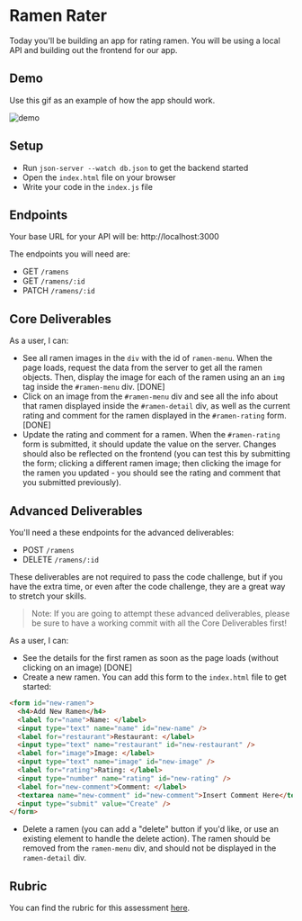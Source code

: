 # Ramen Rater

Today you'll be building an app for rating ramen. You will be using a local API and building out the frontend for our app.

## Demo

Use this gif as an example of how the app should work.

![demo](assets/demo.gif)

## Setup

- Run `json-server --watch db.json` to get the backend started
- Open the `index.html` file on your browser
- Write your code in the `index.js` file

## Endpoints

Your base URL for your API will be: http://localhost:3000

The endpoints you will need are:

- GET `/ramens`
- GET `/ramens/:id`
- PATCH `/ramens/:id`

## Core Deliverables

As a user, I can:

- See all ramen images in the `div` with the id of `ramen-menu`. When the page loads, request the data from the server to get all the ramen objects. Then, display the image for each of the ramen using an an `img` tag inside the `#ramen-menu` div. [DONE]
- Click on an image from the `#ramen-menu` div and see all the info about that ramen displayed inside the `#ramen-detail` div, as well as the current rating and comment for the ramen displayed in the `#ramen-rating` form. [DONE]
- Update the rating and comment for a ramen. When the `#ramen-rating` form is submitted, it should update the value on the server. Changes should also be reflected on the frontend (you can test this by submitting the form; clicking a different ramen image; then clicking the image for the ramen you updated - you should see the rating and comment that you submitted previously).

## Advanced Deliverables

You'll need a these endpoints for the advanced deliverables:

- POST `/ramens`
- DELETE `/ramens/:id`

These deliverables are not required to pass the code challenge, but if you have the extra time, or even after the code challenge, they are a great way to stretch your skills.

> Note: If you are going to attempt these advanced deliverables, please be sure to have a working commit with all the Core Deliverables first!

As a user, I can:

- See the details for the first ramen as soon as the page loads (without clicking on an image) [DONE]
- Create a new ramen. You can add this form to the `index.html` file to get started:

```html
<form id="new-ramen">
  <h4>Add New Ramen</h4>
  <label for="name">Name: </label>
  <input type="text" name="name" id="new-name" />
  <label for="restaurant">Restaurant: </label>
  <input type="text" name="restaurant" id="new-restaurant" />
  <label for="image">Image: </label>
  <input type="text" name="image" id="new-image" />
  <label for="rating">Rating: </label>
  <input type="number" name="rating" id="new-rating" />
  <label for="new-comment">Comment: </label>
  <textarea name="new-comment" id="new-comment">Insert Comment Here</textarea>
  <input type="submit" value="Create" />
</form>
```

- Delete a ramen (you can add a "delete" button if you'd like, or use an existing element to handle the delete action). The ramen should be removed from the `ramen-menu` div, and should not be displayed in the `ramen-detail` div.

## Rubric

You can find the rubric for this assessment [here](https://github.com/learn-co-curriculum/se-rubrics/blob/master/module-3.md).

